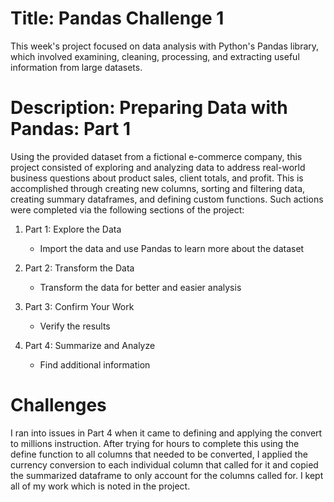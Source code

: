 # Title: Pandas Challenge 1
This week's project focused on data analysis with Python's Pandas library, which involved examining, cleaning, processing, and extracting useful information from large datasets. 

# Description: Preparing Data with Pandas: Part 1
Using the provided dataset from a fictional e-commerce company, this project consisted of exploring and analyzing data to address real-world business questions about product sales, client totals, and profit. This is accomplished through creating new columns, sorting and filtering data, creating summary dataframes, and defining custom functions. Such actions were completed via the following sections of the project:
1. Part 1: Explore the Data
    * Import the data and use Pandas to learn more about the dataset

2. Part 2: Transform the Data
    * Transform the data for better and easier analysis

3. Part 3: Confirm Your Work
    * Verify the results

4. Part 4: Summarize and Analyze
    * Find additional information


# Challenges
I ran into issues in Part 4 when it came to defining and applying the convert to millions instruction. After trying for hours to complete this using the define function to all columns that needed to be converted, I applied the currency conversion to each individual column that called for it and copied the summarized dataframe to only account for the columns called for. I kept all of my work which is noted in the project.